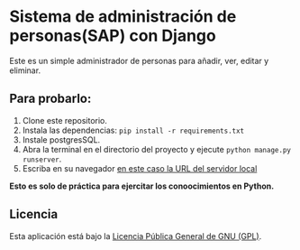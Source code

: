 # Sistema de administración de personas(SAP) con Django

Este es un simple administrador de personas para añadir, ver, editar y eliminar.

## Para probarlo:

1. Clone este repositorio.
2. Instala las dependencias: `pip install -r requirements.txt`
3. Instale postgresSQL.
4. Abra la terminal en el directorio del proyecto y ejecute `python manage.py runserver`.
5. Escriba en su navegador [en este caso la URL del servidor local](localhost:8000/)

**Esto es solo de práctica para ejercitar los conoocimientos en Python.**


## Licencia

Esta aplicación está bajo la [Licencia Pública General de GNU (GPL)](https://www.gnu.org/licenses/gpl-3.0.html).
